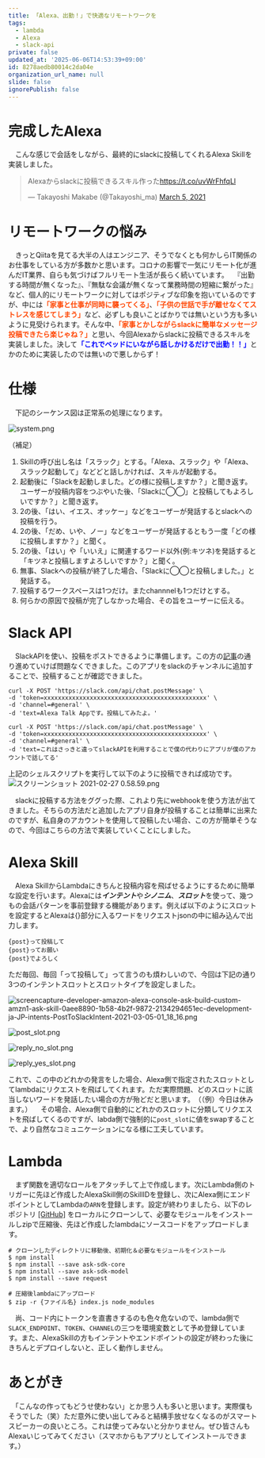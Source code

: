 ```yaml
---
title: 「Alexa、出勤！」で快適なリモートワークを
tags:
  - lambda
  - Alexa
  - slack-api
private: false
updated_at: '2025-06-06T14:53:39+09:00'
id: 8278aedb80014c2da04e
organization_url_name: null
slide: false
ignorePublish: false
---
```

# 完成したAlexa
　こんな感じで会話をしながら、最終的にslackに投稿してくれるAlexa Skillを実装しました。

<blockquote class="twitter-tweet"><p lang="ja" dir="ltr">Alexaからslackに投稿できるスキル作った<a href="https://t.co/uvWrFhfqLl">https://t.co/uvWrFhfqLl</a></p>&mdash; Takayoshi Makabe (@Takayoshi_ma) <a href="https://twitter.com/Takayoshi_ma/status/1367853953984032769?ref_src=twsrc%5Etfw">March 5, 2021</a></blockquote> <script async src="https://platform.twitter.com/widgets.js" charset="utf-8"></script>

# リモートワークの悩み
　きっとQiitaを見てる大半の人はエンジニア、そうでなくとも何かしらIT関係のお仕事をしている方が多数かと思います。コロナの影響で一気にリモート化が進んだIT業界、自らも気づけばフルリモート生活が長らく続いています。
　『出勤する時間が無くなった』、『無駄な会議が無くなって業務時間の短縮に繋がった』など、個人的にリモートワークに対してはポジティブな印象を抱いているのですが、中には<font color="OrangeRed"><strong>「家事と仕事が同時に襲ってくる」</strong></font>、<font color="OrangeRed"><strong>「子供の世話で手が離せなくてストレスを感じてしまう」</strong></font>など、必ずしも良いことばかりでは無いという方も多いように見受けられます。そんな中、<font color="OrangeRed"><strong>「家事とかしながらslackに簡単なメッセージ投稿できたら楽じゃね？」</strong></font>と思い、今回Alexaからslackに投稿できるスキルを実装しました。決して<font color="Blue"><strong>「これでベッドにいながら話しかけるだけで出勤！！」</strong></font>とかのために実装したのでは無いので悪しからず！

# 仕様

　下記のシーケンス図は正常系の処理になります。

![system.png](https://qiita-image-store.s3.ap-northeast-1.amazonaws.com/0/323251/a60804f8-f7a9-b178-6322-f1cb75af7b46.png)

（補足）
1. Skillの呼び出し名は「スラック」とする。「Alexa、スラック」や「Alexa、スラック起動して」などどと話しかければ、スキルが起動する。
2. 起動後に「Slackを起動しました。どの様に投稿しますか？」と聞き返す。ユーザーが投稿内容をつぶやいた後、「Slackに◯◯」と投稿してもよろしいですか？」と聞き返す。
4. 2の後、「はい、イエス、オッケー」などをユーザーが発話するとslackへの投稿を行う。
5. 2の後、「だめ、いや、ノー」などをユーザーが発話するともう一度「どの様に投稿しますか？」と聞く。
6. 2の後、「はい」や「いいえ」に関連するワード以外(例:キツネ)を発話すると「キツネと投稿しますよろしいですか？」と聞く。
7. 無事、Slackへの投稿が終了した場合、「Slackに◯◯と投稿しました。」と発話する。
8. 投稿するワークスペースは1つだけ。またchannnelも1つだけとする。
9. 何らかの原因で投稿が完了しなかった場合、その旨をユーザーに伝える。

# Slack API
　SlackAPIを使い、投稿をポストできるように準備します。この方の[記事](https://qiita.com/kou_pg_0131/items/56dd81f2f4716ca292ef)の通り進めていけば問題なくできました。このアプリをslackのチャンネルに追加することで、投稿することが確認できました。

```
curl -X POST 'https://slack.com/api/chat.postMessage' \
-d 'token=xxxxxxxxxxxxxxxxxxxxxxxxxxxxxxxxxxxxxxxxxxxxxx' \
-d 'channel=#general' \
-d 'text=Alexa Talk Appです。投稿してみたよ。'

curl -X POST 'https://slack.com/api/chat.postMessage' \
-d 'token=xxxxxxxxxxxxxxxxxxxxxxxxxxxxxxxxxxxxxxxxxxxxxx' \
-d 'channel=#general' \
-d 'text=これはさっきと違ってslackAPIを利用することで僕の代わりにアプリが僕のアカウントで話してる'
```


上記のシェルスクリプトを実行して以下のように投稿できれば成功です。
![スクリーンショット 2021-02-27 0.58.59.png](https://qiita-image-store.s3.ap-northeast-1.amazonaws.com/0/323251/a058dd8d-80b4-4867-afa8-3a7f32f230eb.png)

　slackに投稿する方法をググった際、これより先にwebhookを使う方法が出てきました。そちらの方法だと追加したアプリ自身が投稿することは簡単に出来たのですが、私自身のアカウントを使用して投稿したい場合、この方が簡単そうなので、今回はこちらの方法で実装していくことにしました。

# Alexa Skill
　Alexa SkillからLambdaにきちんと投稿内容を飛ばせるようにするために簡単な設定を行います。Alexaには***インテント***や***シノニム***、***スロット***を使って、幾つもの会話パターンを事前登録する機能があります。例えば以下のようにスロットを設定するとAlexaは{}部分に入るワードをリクエストjsonの中に組み込んで出力します。

```
{post}って投稿して
{post}ってお願い
{post}でよろしく
```

ただ毎回、毎回「って投稿して」って言うのも煩わしいので、今回は下記の通り3つのインテントスロットとスロットタイプを設定しました。

![screencapture-developer-amazon-alexa-console-ask-build-custom-amzn1-ask-skill-0aee8890-1b58-4b2f-9872-2134294651ec-development-ja-JP-intents-PostToSlackIntent-2021-03-05-01_18_16.png](https://qiita-image-store.s3.ap-northeast-1.amazonaws.com/0/323251/e39bcb47-08f3-42ae-9a02-a8ab57770129.png)

![post_slot.png](https://qiita-image-store.s3.ap-northeast-1.amazonaws.com/0/323251/8c2c15aa-a993-86e2-f7d5-dbd5481a7e20.png)

![reply_no_slot.png](https://qiita-image-store.s3.ap-northeast-1.amazonaws.com/0/323251/4875fa29-c823-5b04-3a50-0c59d40a1ae1.png)

![reply_yes_slot.png](https://qiita-image-store.s3.ap-northeast-1.amazonaws.com/0/323251/da2bf67a-b4f8-c8e8-c575-b2db56701545.png)

これで、この中のどれかの発言をした場合、Alexa側で指定されたスロットとしてlambdaにリクエストを飛ばしてくれます。ただ実際問題、どのスロットに該当しないワードを発話したい場合の方が殆どだと思います。　（（例）今日は休みます。）
　その場合、Alexa側で自動的にどれかのスロットに分類してリクエストを飛ばしてくるのですが、labda側で強制的に`post_slot`に値をswapすることで、より自然なコミュニケーションになる様に工夫しています。

# Lambda
　まず関数を適切なロールをアタッチして上で作成します。次にLambda側のトリガーに先ほど作成したAlexaSkill側のSkillIDを登録し、次にAlexa側にエンドポイントとしてLambdaの`ARN`を登録します。設定が終わりましたら、以下のレポジトリ [[GitHub]](https://github.com/spider-man-tm/alexa-slack) をローカルにクローンして、必要なモジュールをインストールしzipで圧縮後、先ほど作成したlambdaにソースコードをアップロードします。

```
# クローンしたディレクトリに移動後、初期化＆必要なモジュールをインストール
$ npm install
$ npm install --save ask-sdk-core
$ npm install --save ask-sdk-model
$ npm install --save request

# 圧縮後lambdaにアップロード
$ zip -r {ファイル名} index.js node_modules
```

　尚、コード内にトークンを直書きするのも色々危ないので、lambda側で`SLACK_ENDPOINT`、`TOKEN`、`CHANNEL`の三つを環境変数として予め登録しています。また、AlexaSkillの方もインテントやエンドポイントの設定が終わった後にきちんとデプロイしないと、正しく動作しません。

# あとがき
　「こんなの作ってもどうせ使わない」とか思う人も多いと思います。実際僕もそうでした（笑）ただ意外に使い出してみると結構手放せなくなるのがスマートスピーカーの良いところ。これは使ってみないと分かりません。ぜひ皆さんもAlexaいじってみてください（スマホからもアプリとしてインストールできます。）
